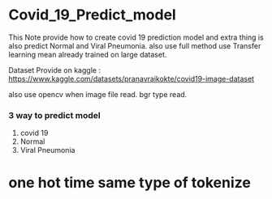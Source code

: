 # Covid_19_Predict_model

This Note provide how to create covid 19 prediction model and extra thing is also predict Normal and Viral Pneumonia.
also use full method use Transfer learning mean already trained on large dataset.

Dataset Provide on kaggle :  https://www.kaggle.com/datasets/pranavraikokte/covid19-image-dataset

also use opencv when image file read. bgr type read.

### 3 way to predict model
1. covid 19 
2. Normal
3. Viral Pneumonia
# one hot time same type of tokenize

